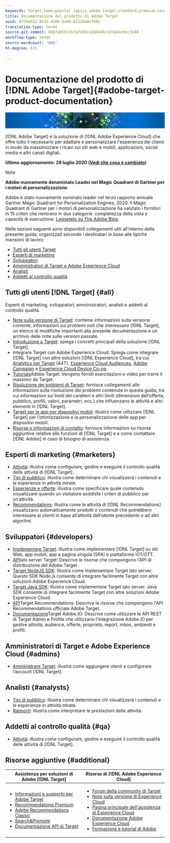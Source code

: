 ```yaml
---
keywords: Target;home;popular topics;adobe target;standard;premium;target documentation;adobe target documentation
title: Documentazione del prodotto di Adobe Target
uuid: 8755e622-8a31-4106-ba90-b1128a0cf89c
translation-type: tm+mt
source-git-commit: 68bfa65011b7af493cd28849bce23a64c0ec3e48
workflow-type: tm+mt
source-wordcount: '665'
ht-degree: 61%

---
```



# Documentazione del prodotto di [!DNL Adobe Target]{#adobe-target-product-documentation}

![banner](assets/target-home-banner-simple.png)

[!DNL Adobe Target] è la soluzione di [!DNL Adobe Experience Cloud] che offre tutto il necessario per adattare e personalizzare l&#39;esperienza dei clienti in modo da massimizzare i ricavi sui siti web e mobili, applicazioni, social media e altri canali digitali.

**Ultimo aggiornamento: 28 luglio 2020 ([Vedi che cosa è cambiato](r-release-notes/doc-change.md))**

>[!NOTE]
>
>**Adobe nuovamente denominato Leader nel Magic Quadrant di Gartner per i motori di personalizzazione**
>
> Adobe è stato nuovamente nominato leader nel terzo rapporto annuale Gartner Magic Quadrant for Personalization Engines, 2020. Il Magic Quadrant di Gartner per i motori di personalizzazione ha valutato i fornitori in 15 criteri che rientrano in due categorie: completezza della vista e capacità di esecuzione. [Leggetelo su The  Adobe Blog](https://theblog.adobe.com/adobe-again-named-leader-in-gartner-magic-quadrant-for-personalization-engines/).

Nelle sezioni seguenti sono disponibili collegamenti utili all’interno della presente guida, organizzati secondo i destinatari in base alle tipiche mansioni di lavoro:

- [Tutti gli utenti Target](#all)
- [Esperti di marketing](#marketers)
- [Sviluppatori](#developers)
- [Amministratori di Target e Adobe Experience Cloud](#admins)
- [Analisti](#analysts)
- [Addetti al controllo qualità](#qa)

## Tutti gli utenti [!DNL Target] {#all}

Esperti di marketing, sviluppatori, amministratori, analisti e addetti al controllo qualità.

- [Note sulla versione di Target](r-release-notes/release-notes.md): contiene informazioni sulla versione corrente, informazioni sui problemi noti che interessano [!DNL Target], un elenco di modifiche importanti alla presente documentazione e un archivio delle note sulle versioni passate.
- [Introduzione a Target](c-intro/intro.md): spiega i concetti principali della soluzione [!DNL Target].
- Integrare Target con Adobe Experience Cloud: Spiega come integrare [!DNL Target] con altre soluzioni [!DNL Experience Cloud], tra cui [Analytics per Target](/help/c-integrating-target-with-mac/a4t/a4t.md) (A4T), [Experience Cloud Audiences](/help/c-integrating-target-with-mac/mmp.md), [Adobe Campaign](/help/c-integrating-target-with-mac/campaign-and-target.md) e [Experience Cloud Device Co-op](/help/c-integrating-target-with-mac/experience-cloud-device-co-op.md).
- [Tutorials](https://docs.adobe.com/content/help/en/target-learn/tutorials/overview.html)Adobe Target: Vengono forniti esercitazioni e video per trarre il massimo da Target.
- [Risoluzione dei problemi di Target](r-troubleshooting-target/troubleshooting-target.md): fornisce collegamenti alle informazioni sulla risoluzione dei problemi contenute in questa guida, tra cui informazioni sui limiti dei caratteri e altri limiti (dimensioni dell’offerta, pubblico, profili, valori, parametri, ecc.) che influenzano le attività e altri elementi in [!DNL Target].
- [Target per le app per dispositivi mobili](c-target-mobile-app/target-mobile-app.md): illustra come utilizzare [!DNL Target] per l’ottimizzazione e la personalizzazione delle app per dispositivi mobili.
- [Risorse e informazioni di contatto](cmp-resources-and-contact-information.md): fornisce informazioni su risorse aggiuntive relative alle funzioni di [!DNL Target] e a come contattare [!DNL Adobe] in caso di bisogno di assistenza.

## Esperti di marketing {#marketers}

- [Attività](c-activities/activities.md): illustra come configurare, gestire e eseguire il controllo qualità delle attività di [!DNL Target].
- [Tipi di pubblico](c-target/target.md): illustra come determinare chi visualizzerà i contenuti e le esperienze in attività mirate.
- [Esperienze e offerte](c-experiences/experiences.md): illustra come specificare quale contenuto visualizzare quando un visitatore soddisfa i criteri di pubblico per un’attività.
- [Recommendations](c-recommendations/recommendations.md): illustra come le attività di [!DNL Recommendations] visualizzano automaticamente prodotti o contenuti che potrebbero interessare ai clienti in base all’attività dell’utente precedente o ad altri algoritmi.

## Sviluppatori {#developers}

- [Implementare Target](c-implementing-target/implementing-target.md): illustra come implementare [!DNL Target] su siti Web, app mobili, app a pagina singola (SPA) e piattaforme iOT/OTT.
- [API](https://developers.adobetarget.com/api/delivery-api/)lato server Target: Descrive le risorse che compongono l&#39;API di distribuzione del Adobe Target .
- [Target NodeJS SDK](https://github.com/adobe/target-nodejs-sdk): Illustra come implementare Target lato server. Questo SDK Node.js consente di integrare facilmente Target con altre soluzioni Adobe Experience Cloud.
- [Target Java SDK](https://github.com/adobe/target-java-sdk): Illustra come implementare Target lato server. Java SDK consente di integrare facilmente Target con altre soluzioni Adobe Experience Cloud.
- [API](https://developers.adobetarget.com/api/recommendations/)Target Recommendations: Descrive le risorse che compongono l&#39;API Recommendations ufficiale  Adobe Target.
- [Documentazione](http://developers.adobetarget.com/api/#introduction)Target  Adobe.IO: Descrive come utilizzare le API REST di Target Admin e Profile che utilizzano l&#39;integrazione  Adobe.IO per gestire attività, audience, offerte, proprietà, report, mbox, ambienti e profili.

## Amministratori di Target e Adobe Experience Cloud {#admins}

- [Amministrare Target](administrating-target/administrating-target.md): illustra come aggiungere utenti e configurare l’account [!DNL Target].

## Analisti {#analysts}

- [Tipi di pubblico](c-target/target.md): illustra come determinare chi visualizzerà i contenuti e le esperienze in attività mirate.
- [Rapporti](c-reports/reports.md): illustra come interpretare le prestazioni delle attività.

## Addetti al controllo qualità {#qa}

- [Attività](c-activities/activities.md): illustra come configurare, gestire e eseguire il controllo qualità delle attività di [!DNL Target].

## Risorse aggiuntive {#additional}

| Assistenza per soluzioni di Adobe [!DNL Target] | Risorse di [!DNL Adobe Experience Cloud] |
|--- |--- |
| <ul><li>[Informazioni e supporto per  Adobe Target](https://helpx.adobe.com/it/support/target.html)</li><li>[Recommendations Premium](c-recommendations/recommendations.md)</li><li>[Adobe Recommendations Classic](/help/assets/adobe-recommendations-classic.pdf)</li><li>[Search&amp;Promote](https://docs.adobe.com/content/help/en/search-promote/using/sp-home.html)</li><li>[Documentazione API di Target](c-implementing-target/c-api-and-sdk-overview/api-and-sdk-overview.md)</li></ul> | <ul><li>[Forum della community di Target](https://forums.adobe.com/community/experience-cloud/marketing-cloud/target)</li><li>[Note sulla versione di Experience Cloud](https://docs.adobe.com/content/help/en/release-notes/experience-cloud/current.html)</li><li>[Pagina principale dell&#39;assistenza di Experience Cloud](https://helpx.adobe.com/support/experience-cloud.html)</li><li>[Documentazione Adobe Experience Cloud](https://docs.adobe.com/content/help/en/experience-cloud/user-guides/home.html)</li><li>[Formazione e tutorial di Adobe](https://helpx.adobe.com/learning.html?promoid=KAUDK)</li></ul> |  |
